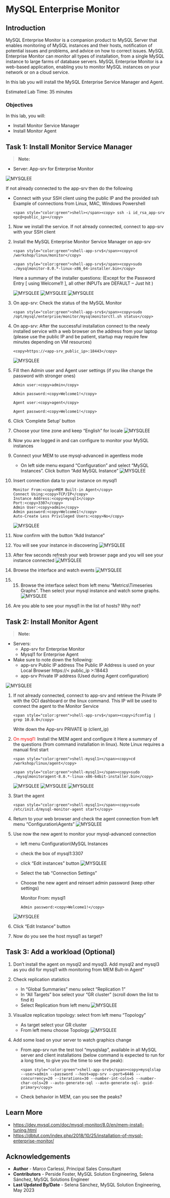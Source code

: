 # MySQL Enterprise Monitor

## Introduction
MySQL Enterprise Monitor is a companion product to MySQL Server that enables monitoring of MySQL instances and their hosts, notification of potential issues and problems, and advice on how to correct issues. MySQL Enterprise Monitor can monitor all types of installation, from a single MySQL instance to large farms of database servers. MySQL Enterprise Monitor is a web-based application, enabling you to monitor MySQL instances on your network or on a cloud service. 

In this lab you will install the MySQL Enterprise Service Manager and Agent.

Estimated Lab Time: 35 minutes




### Objectives
In this lab, you will:
* Install Monitor Service Manager
* Install Monitor Agent


## Task 1: Install Monitor Service Manager
> **Note:**
 * Server: App-srv for Enterprise Monitor

 ![MYSQLEE](images/monitor-set-up.png "monitor set up")


If not already connected to the app-srv then do the following
- Connect with your SSH client using the public IP and the provided ssh Example of connections from Linux, MAC, Windows Powershell

    ```
    <span style="color:green">shell></span><copy> ssh -i id_rsa_app-srv opc@<public_ip></copy>
    ```

1. Now we install the service. If not already connected, connect to app-srv with your SSH client
2. Install the MySQL Enterprise Monitor Service Manager on app-srv
    ```
    <span style="color:green">shell-app-srv$</span><copy>cd /workshop/linux/monitor</copy>
    ```
    ```
    <span style="color:green">shell-app-srv$</span><copy>sudo ./mysqlmonitor-8.0.*-linux-x86_64-installer.bin</copy>
    ```
    Here a summary of the installer questions:
    (Except for the Password Entry [ using Welcome1! ], all other INPUTs are DEFAULT – Just hit <ENTER>)

    ![MYSQLEE](images/monitor-installer-questions-part1.png "monitor installer questions part1")
    ![MYSQLEE](images/monitor-installer-questions-part2.png "monitor installer questions part2")
    ![MYSQLEE](images/monitor-installer-questions-part3.png "monitor installer questions part3")
3. On app-srv: Check the status of the MySQL Monitor
    ```
    <span style="color:green">shell-app-srv$</span><copy>sudo /opt/mysql/enterprise/monitor/mysqlmonitorctl.sh status</copy>
    ```
4. On app-srv: After the successful installation connect to the newly installed service with a web browser on the address from your laptop (please use the public IP and be patient, startup may require few minutes depending on VM resources)
    ```
    <copy>https://<app-srv_public_ip>:18443</copy>
    ```
    ![MYSQLEE](images/monitor-landing-page.png "monitor landing page")

5. Fill then Admin user and Agent user settings (if you like change the password with stronger ones) 
    ```
    Admin user:<copy>admin</copy>
    ```
    ```
    Admin password:<copy>Welcome1!</copy>
    ```
    ```
    Agent user:<copy>agent</copy>
    ```
    ```
    Agent password:<copy>Welcome1!</copy>
    ```

6. Click ‘Complete Setup’ button
7. Choose your time zone and keep “English” for locale
    ![MYSQLEE](images/monitor-time-zone.png "monitor time zone")
8. Now you are logged in and can configure to monitor your MySQL instances
9. Connect your MEM to use mysql-advanced in agentless mode
    * On left side menu expand “Configuration” and select “MySQL Instances”. Click button “Add MySQL Instance”
    ![MYSQLEE](images/monitor-add-instance.png "monitor add instance")
10. Insert connection data to your instance on mysql1
    ```
    Monitor From:<copy>MEM Built-in Agent</copy>
    Connect Using:<copy>TCP/IP</copy>
    Instance Address:<copy>mysql1</copy>
    Port:<copy>3307</copy>
    Admin User:<copy>admin</copy>
    Admin password:<copy>Welcome1!</copy>
    Auto-Create Less Privileged Users:<copy>No</copy>
    ```
    ![MYSQLEE](images/monitor-connect-instance.png "monitor connect instance")
11. Now confirm with the button “Add Instance”
12. You will see your instance in discovering
    ![MYSQLEE](images/monitor-instance-discovering.png "monitor instance discovering")
13. After few seconds refresh your web browser page and you will see your instance connected
    ![MYSQLEE](images/monitor-instance-connected.png "monitor instance connected")
14. Browse the interface and watch events
    ![MYSQLEE](images/monitor-watch-events.png "monitor watch events")
15. 15. Browse the interface select from left menu “Metrics\Timeseries Graphs”. 
    Then select your mysql instance and watch some graphs.
    ![MYSQLEE](images/monitor-watch-graphs.png "monitor watch graphs")
16. Are you able to see your mysql1 in the list of hosts? Why not?


## Task 2: Install Monitor Agent
> **Note:**
 * Servers:
    * App-srv for Enterprise Monitor
    * Mysql1 for Enterprise Agent
 * Make sure to note down the following:
    * app-srv Public IP address 
    The Public IP Address is used on your Local Browser https://< public\_ip >:18443
    * app-srv Private IP address (Used during Agent configuration)

![MYSQLEE](images/monitor-agent-set-up.png "monitor agent set up")

1. If not already connected, connect to app-srv and retrieve the Private IP with the OCI dashboard or the linux command. This IP will be used to connect the agent to the Monitor Service
    ```
    <span style="color:green">shell-app-srv$</span><copy>ifconfig | grep 10.0.0</copy>
    ```

    Write down the App-srv PRIVATE ip (client_ip)
2. <span style="color:red">On mysql1:</span> Install the MEM agent and configure it
    Here a summary of the questions (from command installation in linux). Note Linux requires a manual first start
    ```
    <span style="color:green">shell-mysql1></span><copy>cd /workshop/linux/agent</copy>
    ```
    ```
    <span style="color:green">shell-mysql1></span><copy>sudo ./mysqlmonitoragent-8.0.*-linux-x86-64bit-installer.bin</copy>
    ```

    ![MYSQLEE](images/monitor-agent-installer-questions-part1.png "monitor agent installer questions part1")
    ![MYSQLEE](images/monitor-agent-installer-questions-part2.png "monitor agent installer questions part2")
    ![MYSQLEE](images/monitor-agent-installer-questions-part3.png "monitor agent installer questions part3")
3. Start the agent
    ```
    <span style="color:green">shell-mysql1></span><copy>sudo /etc/init.d/mysql-monitor-agent start</copy>
    ```
4. Return to your web browser and check the agent connection from left menu “Configuration\Agents”
    ![MYSQLEE](images/monitor-agents.png "monitor agents")
5. Use now the new agent to monitor your mysql-advanced connection
    * left menu Configuration\MySQL Instances
    * check the box of mysql1:3307
    * click “Edit instances” button
    ![MYSQLEE](images/monitor-mysql-advanced.png "monitor mysql advanced")
    * Select the tab “Connection Settings”
    * Choose the new agent and reinsert admin password (keep other settings)
        
        Monitor From: mysql1
        ```
        Admin password:<copy>Welcome1!</copy>
        ```
    ![MYSQLEE](images/monitor-new-agent.png "monitor new agent")

6. Click “Edit Instance” button
7. Now do you see the host mysql1 as target?

## Task 3: Add a workload (Optional)
1. Don’t install the agent on mysql2 and mysql3.
    Add mysql2 and mysql3 as you did for mysql1 with monitoring from MEM Bult-in Agent”
2. Check replication statistics
    * In “Global Summaries” menu select “Replication 1”
    * In “All Targets” box select your “GR cluster” (scroll down the list to find it)
    * Select Replication from left menu
    ![MYSQLEE](images/monitor-check-replication.png "monitor check replication")

3. Visualize replication topology: select from left menu “Topology”
    * As target select your GR cluster
    * From left menu choose Topology
    ![MYSQLEE](images/monitor-check-topology.png "monitor check topology")
4.  Add some load on your server to watch graphics change
    * From app-srv run the test tool “mysqlslap”, available in all MySQL server and client installations (below command is expected to run for a long time, to give you the time to see the peak):
        ```
        <span style="color:green">shell-app-srv$</span><copy>mysqlslap --user=admin --password --host=app-srv --port=6446 --concurrency=20 --iterations=30 --number-int-cols=5 --number-char-cols=20 --auto-generate-sql --auto-generate-sql- guid-primary</copy>
        ```
    * Check behavior in MEM, can you see the peaks?




## Learn More
* https://dev.mysql.com/doc/mysql-monitor/8.0/en/mem-install-tuning.html
* https://dbtut.com/index.php/2018/10/25/installation-of-mysql-enterprise-monitor/

## Acknowledgements
* **Author** - Marco Carlessi, Principal Sales Consultant
* **Contributors** -  Perside Foster, MySQL Solution Engineering, Selena Sánchez, MySQL Solutions Engineer
* **Last Updated By/Date** - Selena Sánchez, MySQL Solution Engineering, May 2023

